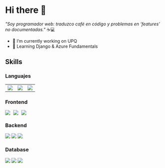 # Hi there 👋
*"Soy programador web: traduzco café en código y problemas en ‘features’ no documentadas."* ☕💻

- 🔭 I’m currently working on UPQ
- 🌱 Learning Django & Azure Fundamentals


## Skills

### Languajes
<table>
  <tr>
    <td> <img src="https://img.shields.io/badge/Python-FFD43B?style=for-the-badge&logo=python&logoColor=blue" /> </td>
    <td> <img src="https://img.shields.io/badge/JavaScript-323330?style=for-the-badge&logo=javascript&logoColor=F7DF1E" /></td>
    <td> <img src="https://img.shields.io/badge/PHP-777BB4?style=for-the-badge&logo=php&logoColor=white" /> </td>
  </tr>
</table>


### Frontend
<div style="display: flex; gap: 10px;">
<img src="https://img.shields.io/badge/Bootstrap-563D7C?style=for-the-badge&logo=bootstrap&logoColor=white" />
<img src="https://img.shields.io/badge/CSS3-1572B6?style=for-the-badge&logo=css3&logoColor=white" />
<img src="https://img.shields.io/badge/React_Native-20232A?style=for-the-badge&logo=react&logoColor=61DAFB" />
<img src="" />
</div>




### Backend
<img src="https://img.shields.io/badge/fastapi-109989?style=for-the-badge&logo=FASTAPI&logoColor=white" />
<img src="https://img.shields.io/badge/Flask-000000?style=for-the-badge&logo=flask&logoColor=white" />
<img src="https://img.shields.io/badge/Laravel-FF2D20?style=for-the-badge&logo=laravel&logoColor=white" />
<img src="" />
<img src="" />

### Database
<img src=" https://img.shields.io/badge/MariaDB-003545?style=for-the-badge&logo=mariadb&logoColor=white"/>
<img src="https://img.shields.io/badge/MySQL-005C84?style=for-the-badge&logo=mysql&logoColor=white"/>
<img src="https://img.shields.io/badge/Sqlite-003B57?style=for-the-badge&logo=sqlite&logoColor=white"/>
<img src="" />

<img src="" />







<!--
**loky05/loky05** is a ✨ _special_ ✨ repository because its `README.md` (this file) appears on your GitHub profile.

Here are some ideas to get you started:

- 🔭 I’m currently working on ...
- 🌱 I’m currently learning ...
- 👯 I’m looking to collaborate on ...
- 🤔 I’m looking for help with ...
- 💬 Ask me about ...
- 📫 How to reach me: ...
- 😄 Pronouns: ...
- ⚡ Fun fact: ...
-->
